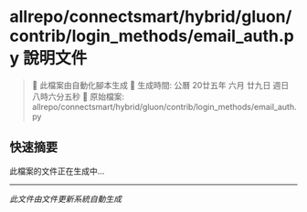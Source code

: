 # allrepo/connectsmart/hybrid/gluon/contrib/login_methods/email_auth.py 說明文件

> 🚧 此檔案由自動化腳本生成
> 📅 生成時間: 公曆 20廿五年 六月 廿九日 週日 八時六分五秒
> 📂 原始檔案: allrepo/connectsmart/hybrid/gluon/contrib/login_methods/email_auth.py

## 快速摘要
此檔案的文件正在生成中...

<!-- 實際使用時，這裡會是 Claude Code 生成的完整文件內容 -->

---
*此文件由文件更新系統自動生成*
